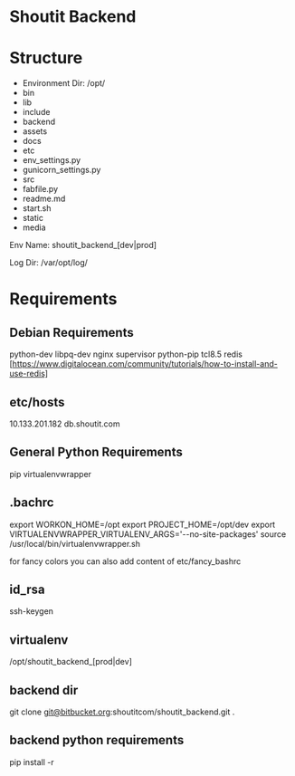 Shoutit Backend
====================

Structure
====================

* Environment Dir: /opt/<env name>
* bin
* lib
* include
* backend
* assets
* docs
* etc
* env_settings.py
* gunicorn_settings.py
* src
* fabfile.py
* readme.md
* start.sh
* static
* media


Env Name: shoutit_backend_[dev|prod]

Log Dir: /var/opt/log/<env name>

Requirements
====================



Debian Requirements
--------------------
python-dev
libpq-dev
nginx
supervisor
python-pip
tcl8.5
redis [https://www.digitalocean.com/community/tutorials/how-to-install-and-use-redis]


etc/hosts
--------------------
10.133.201.182  db.shoutit.com



General Python Requirements
--------------------
pip
virtualenvwrapper


.bachrc
--------------------
export WORKON_HOME=/opt
export PROJECT_HOME=/opt/dev
export VIRTUALENVWRAPPER_VIRTUALENV_ARGS='--no-site-packages'
source /usr/local/bin/virtualenvwrapper.sh

for fancy colors you can also add content of
etc/fancy_bashrc


id_rsa
--------------------
ssh-keygen


virtualenv
--------------------
/opt/shoutit_backend_[prod|dev]


backend dir
--------------------
git clone git@bitbucket.org:shoutitcom/shoutit_backend.git .


backend python requirements
--------------------
pip install -r 